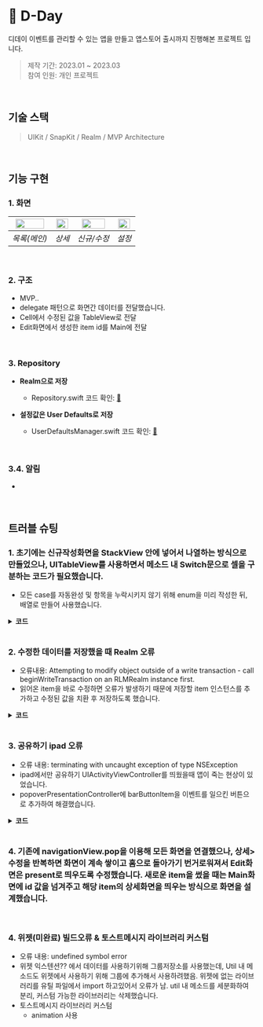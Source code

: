# :pushpin: D-Day
디데이 이벤트를 관리할 수 있는 앱을 만들고 앱스토어 출시까지 진행해본 프로젝트 입니다.
>제작 기간: 2023.01 ~ 2023.03</br>
>참여 인원: 개인 프로젝트


</br>


## 기술 스택
> UIKit / SnapKit / Realm / MVP Architecture


</br>


## 기능 구현
### 1. 화면
  
|<img src="https://user-images.githubusercontent.com/94464179/226660360-6135616b-b121-4ebe-a64b-4800e7168dcb.png" width="90%" height="90%" alt>|<img src="https://user-images.githubusercontent.com/94464179/226660463-a2985b25-a308-47cd-969b-9d43aaa1e944.png" width="90%" height="90%" alt>|<img src="https://user-images.githubusercontent.com/94464179/226661179-d62d390b-3f64-4917-94a1-d4fb8db42811.png" width="85%" height="85%" alt>|<img src="https://user-images.githubusercontent.com/94464179/226660881-4904760b-65c3-40cd-9734-209b436e2e28.png" width="90%" height="90%" alt>|
|:--:|:--:|:--:|:--:|
| *목록(메인)* | *상세* | *신규/수정* | *설정* |


</br>


### 2. 구조
  
- MVP..
- delegate 패턴으로 화면간 데이터를 전달했습니다.
- Cell에서 수정된 값을 TableView로 전달
- Edit화면에서 생성한 item id를 Main에 전달
  
  
</br>


### 3. Repository

- **Realm으로 저장** 
  - Repository.swift 코드 확인: [🔗](https://github.com/oneoneoneoneoneoneone/NAVER-WEBTOON-CloneCoding/blob/main/NaverWebtoonCloneCoding/Util/Repository.swift)
  
- **설정값은 User Defaults로 저장** 
  - UserDefaultsManager.swift 코드 확인: [🔗](https://github.com/oneoneoneoneoneoneone/NAVER-WEBTOON-CloneCoding/blob/main/NaverWebtoonCloneCoding/Util/Repository.swift)
     

</br>

 
### 3.4. 알림
  
- 


</br>


## 트러블 슈팅 
### 1. 초기에는 신규작성화면을 StackView 안에 넣어서 나열하는 방식으로 만들었으나, UITableView를 사용하면서 메소드 내 Switch문으로 셀을 구분하는 코드가 필요했습니다.
  - 모든 case를 자동완성 및 항목을 누락시키지 않기 위해 enum을 미리 작성한 뒤, 배열로 만들어 사용했습니다.
  <details>
  <summary><b>코드</b></summary>
  <div markdown="1">
  
  ~~~Swift
  //EditPresenter
    private final let cellList = EditViewController.CellList.allCases
  ~~~
  
  ~~~Swift
  //EditViewController
    enum CellList: CaseIterable{
      case title, date, backgroundColor, backgroundImage, isCircle, memo
      // isStartCount, repeatCode
      ...
    }
  ~~~

  </div>
  </details>
  

</br>


  ### 2. 수정한 데이터를 저장했을 때 Realm 오류
  - 오류내용: Attempting to modify object outside of a write transaction - call beginWriteTransaction on an RLMRealm instance first.
  - 읽어온 item을 바로 수정하면 오류가 발생하기 때문에 저장할 item 인스턴스를 추가하고 수정된 값을 치환 후 저장하도록 했습니다.

  <details>
  <summary><b>코드</b></summary>
  <div markdown="1">
  
  ~~~Swift
  //EditPresenter
    let saveItem = Item()
      saveItem.id = item.id
      saveItem.title = editItem.title
      saveItem.titleColor = editItem.titleColor
      saveItem.date = editItem.date
      saveItem.isBackgroundColor = editItem.isBackgroundColor
      saveItem.backgroundColor = editItem.backgroundColor
      saveItem.isBackgroundImage = editItem.isBackgroundImage
      saveItem.isCircle = editItem.isCircle
      saveItem.memo = editItem.memo == textViewPlaceHolder ? "" : editItem.memo

      //저장
      repository.editItem(saveItem)
  ~~~
  
  </div>
  </details>
  
  
  </br>


  ### 3. 공유하기 ipad 오류
  - 오류 내용: terminating with uncaught exception of type NSException
  - ipad에서만 공유하기 UIActivityViewController를 띄웠을때 앱이 죽는 현상이 있었습니다.
  - popoverPresentationController에 barButtonItem을 이벤트를 일으킨 버튼으로 추가하여 해결했습니다.

  <details>
  <summary><b>코드</b></summary>
  <div markdown="1">
  
  ~~~Swift
  //DetailViewController
      activityViewController.popoverPresentationController?.barButtonItem = UIBarButtonItem(customView: shareButton)
  ~~~
  
  </div>
  </details>
   
  
  </br>

  
  ### 4. 기존에 navigationView.pop을 이용해 모든 화면을 연결했으나, 상세>수정을 반복하면 화면이 계속 쌓이고 홈으로 돌아가기 번거로워져서 Edit화면은 present로 띄우도록 수정했습니다. 새로운 item을 썼을 때는 Main화면에 id 값을 넘겨주고 해당 item의 상세화면을 띄우는 방식으로 화면을 설계했습니다.
  
     
  </br>

  
  ### 4. 위젯(미완료) 빌드오류 & 토스트메시지 라이브러리 커스텀
  - 오류 내용: undefined symbol error
  - 위젯 익스텐션?? 에서 데이터를 사용하기위해 그룹저장소를 사용했는데, Util 내 메소드도 위젯에서 사용하기 위해 그룹에 추가해서 사용하려했음. 위젯에 없는 라이브러리를 유틸 파일에서 import 하고있어서 오류가 남. util 내 메소드를 세분화하여 분리, 커스텀 가능한 라이브러리는 삭제했습니다.
  - 토스트메시지 라이브러리 커스텀
      - animation 사용
